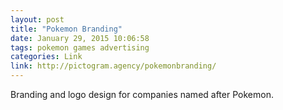 ```yaml
---
layout: post
title: "Pokemon Branding"
date: January 29, 2015 10:06:58
tags: pokemon games advertising
categories: Link
link: http://pictogram.agency/pokemonbranding/
---
```


Branding and logo design for companies named after Pokemon.